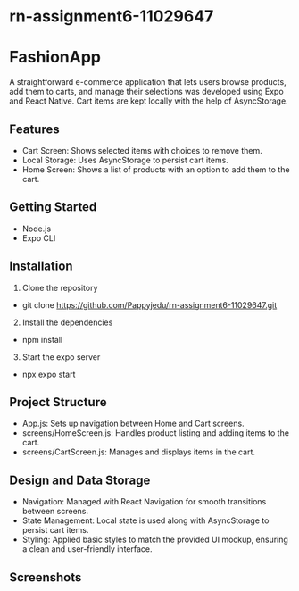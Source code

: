 # rn-assignment6-11029647

# FashionApp
A straightforward e-commerce application that lets users browse products, add them to carts, and manage their selections was developed using Expo and React Native. Cart items are kept locally with the help of AsyncStorage.

## Features
* Cart Screen: Shows selected items with choices to remove them.
* Local Storage: Uses AsyncStorage to persist cart items.
* Home Screen: Shows a list of products with an option to add them to the cart.

## Getting Started
* Node.js
* Expo CLI

## Installation
1. Clone the repository
* git clone https://github.com/Pappyjedu/rn-assignment6-11029647.git

2. Install the dependencies
  * npm install

3. Start the expo server
  * npx expo start

## Project Structure
* App.js: Sets up navigation between Home and Cart screens.
* screens/HomeScreen.js: Handles product listing and adding items to the cart.
* screens/CartScreen.js: Manages and displays items in the cart.
## Design and Data Storage
* Navigation: Managed with React Navigation for smooth transitions between screens.
* State Management: Local state is used along with AsyncStorage to persist cart items.
* Styling: Applied basic styles to match the provided UI mockup, ensuring a clean and user-friendly interface.

## Screenshots





